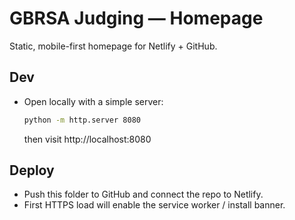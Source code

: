 # GBRSA Judging — Homepage

Static, mobile-first homepage for Netlify + GitHub.

## Dev
- Open locally with a simple server:
  ```bash
  python -m http.server 8080
  ```
  then visit http://localhost:8080

## Deploy
- Push this folder to GitHub and connect the repo to Netlify.
- First HTTPS load will enable the service worker / install banner.
